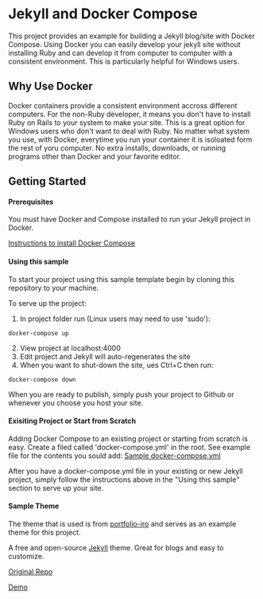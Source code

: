 # Jekyll and Docker Compose

This project provides an example for building a Jekyll blog/site with Docker Compose. Using Docker you can easily
develop your jekyll site without installing Ruby and can develop it from computer to computer with a consistent
environment.  This is particularly helpful for Windows users.

## Why Use Docker

Docker containers provide a consistent environment accross different computers.  For the non-Ruby developer, it means you don't have to install Ruby on Rails to your system to make your site.  This is a great option for Windows users who don't want to deal with Ruby.  No matter what system you use, with Docker, everytime you run your container it is isoloated form the rest of yoru computer.  No extra installs, downloads, or running programs other than Docker and your favorite editor.

## Getting Started

#### Prerequisites
 You must have Docker and Compose installed to run your Jekyll project in Docker.

 [Instructions to install Docker Compose](https://docs.docker.com/compose/install/)

#### Using this sample

To start your project using this sample template begin by cloning this repository to your machine.

To serve up the project:
1) In project folder run (Linux users may need to use 'sudo'):
```
docker-compose up
```
2) View project at localhost:4000
3) Edit project and Jekyll will auto-regenerates the site
4) When you want to shut-down the site, ues Ctrl+C then run:
```
docker-compose down
```

When you are ready to publish, simply push your project to Github or whenever you choose you host your site.

#### Exisiting Project or Start from Scratch

Adding Docker Compose to an existing project or starting from scratch is easy.  Create a filed called 'docker-compose.yml' in the root.  See example file for the contents you sould add: [Sample docker-compose.yml](https://github.com/joelt11753/Jekyll-and-Docker-Compose/blob/master/docker-compose.yml)

After you have a docker-compose.yml file in your existing or new Jekyll project, simply follow the instructions above in the "Using this sample" section to serve up your site.  

#### Sample Theme

The theme that is used is from [portfolio-iro](https://github.com/Bloc/portfolio-iro/) and serves as an example theme
for this project.

A free and open-source [Jekyll](http://jekyllrb.com) theme. Great for blogs and easy to customize.

[Original Repo](https://github.com/Bloc/portfolio-iro/)

[Demo](https://rohanchandra.github.io/type-theme/)
